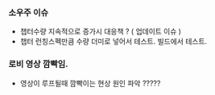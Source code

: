 

### 소우주 이슈
 - 챕터수량 지속적으로 증가시 대응책 ? ( 업데이트 이슈 )
 - 챕터 런칭스펙만큼 수량 더미로 넣어서 테스트. 빌드에서 테스트. 


### 로비 영상 깜빡임.
- 영상이 루프될때 깜빡이는 현상 원인 파악 ?????